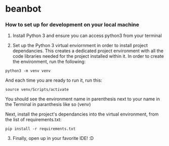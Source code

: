 # beanbot

### How to set up for development on your local machine

1. Install Python 3 and ensure you can access python3 from your terminal

2. Set up the Python 3 virtual enviornment in order to install project dependancies. This creates a dedicated project environment with all the code libraries needed for the project installed within it. In order to create the environment, run the following:

```
python3 -m venv venv
```

And each time you are ready to run it, run this:

```
source venv/Scripts/activate
```

You should see the environment name in parenthesis next to your name in the Terminal in paranthesis like so (venv)

Next, install the project's dependancies into the virtual environment, from the list of requirements.txt:

```
pip install -r requirements.txt
```

3. Finally, open up in your favorite IDE! :D
